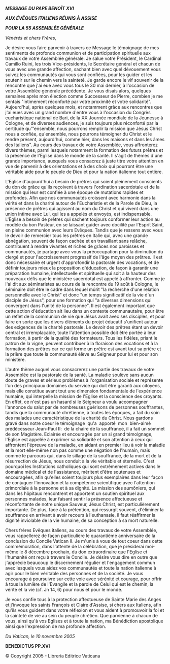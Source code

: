 ***MESSAGE*** ***DU PAPE BENOÎT XVI***

***AUX ÉVÊQUES ITALIENS RÉUNIS  À ASSISE***

***POUR LA 55 ASSEMBLÉE GÉNÉRALE***

*Vénérés et chers Frères,*

Je désire vous faire parvenir à travers ce Message le témoignage de mes sentiments de profonde communion et de participation spirituelle aux travaux de votre Assemblée générale. Je salue votre Président, le Cardinal Camillo Ruini, les trois Vice-présidents, le Secrétaire général et chacun de vous avec une grande affection, sachant bien avec quel dévouement vous suivez les communautés qui vous sont confiées, pour les guider et les soutenir sur le chemin vers la sainteté. Je garde encore le vif souvenir de la rencontre que j'ai eue avec vous tous le 30 mai dernier, à l'occasion de votre Assemblée générale précédente. Je vous disais alors, quelques semaines après mon élection comme Successeur de Pierre, combien je me sentais "intimement réconforté par votre proximité et votre solidarité". Aujourd'hui, après quelques mois, et notamment grâce aux rencontres que j'ai eues avec un grand nombre d'entre vous à l'occasion du Congrès eucharistique national de Bari, de la XX Journée mondiale de la Jeunesse à Cologne, et de diverses audiences, je suis toujours plus réconforté par la certitude qu'"ensemble, nous pourrons remplir la mission que Jésus Christ nous a confiée, qu'ensemble, nous pourrons témoigner du Christ et le rendre présent, aujourd'hui, comme hier, dans les maisons et dans les âmes des Italiens". Au cours des travaux de votre Assemblée, vous affronterez divers thèmes, parmi lesquels notamment la formation des futurs prêtres et la présence de l'Eglise dans le monde de la santé. Il s'agit de thèmes d'une grande importance, auxquels vous consacrez à juste titre votre attention en vue de parvenir à des orientations et à des choix qui pourront être une véritable aide pour le peuple de Dieu et pour la nation italienne tout entière.

L'Eglise d'aujourd'hui a besoin de prêtres qui soient pleinement conscients du don de grâce qu'ils reçoivent à travers l'ordination sacerdotale et de la mission qui leur est confiée à une époque de mutations rapides et profondes. Afin que nos communautés croissent avec harmonie dans la vérité et dans la charité autour de l'Eucharistie et de la Parole de Dieu, la présence de prêtres qui agissent au nom du Christ et qui vivent dans une union intime avec Lui, qui les a appelés et envoyés, est indispensable. L'Eglise a besoin de prêtres qui sachent toujours conformer leur action au modèle du bon Pasteur, en se laissant guider avec docilité par l'Esprit Saint, en pleine communion avec leurs Evêques. Tandis que je ressens avec vous le devoir de remercier tous les prêtres en Italie qui, avec une grande abnégation, souvent de façon cachée et en travaillant sans relâche, contribuent à rendre vivantes et riches de grâces nos paroisses et communautés, je partage avec vous la préoccupation pour la diminution du clergé et pour l'accroissement progressif de l'âge moyen des prêtres. Il est donc nécessaire et urgent d'approfondir la pastorale des vocations, et de définir toujours mieux la proposition d'éducation, de façon à garantir une préparation humaine, intellectuelle et spirituelle qui soit à la hauteur des nouveaux défis que le ministère sacerdotal est appelé à affronter. Comme je l'ai dit aux séminaristes au cours de la rencontre du 19 août à Cologne, le séminaire doit être le cadre dans lequel mûrit "la recherche d'une relation personnelle avec le Christ" et donc "un temps significatif de la vie d'un disciple de Jésus", pour une formation qui "a diverses dimensions qui convergent dans l'unité de la personne". Il est également important que cette action d'éducation ait lieu dans un contexte communautaire, pour être un reflet de la communion de vie que Jésus avait avec ses disciples, et pour faire en sorte que les divers éléments du projet éducatif s'unifient autour des exigences de la charité pastorale. Le devoir des prêtres étant un devoir central et irremplaçable, toute l'attention possible doit être portée à leur formation, à partir de la qualité des formateurs. Tous les fidèles, priant le patron de la vigne, peuvent contribuer à la floraison des vocations et à la formation des prêtres car ce qui forme un prêtre est avant tout sa prière et la prière que toute la communauté élève au Seigneur pour lui et pour son ministère.

L'autre thème auquel vous consacrerez une partie des travaux de votre Assemblée est la pastorale de la santé. La maladie soulève sans aucun doute de graves et sérieux problèmes à l'organisation sociale et représente l'un des principaux domaines du service qui doit être garanti aux citoyens, mais elle constitue avant tout une dimension fondamentale de l'expérience humaine, qui interpelle la mission de l'Eglise et la conscience des croyants. En effet, ce n'est pas un hasard si le Seigneur a voulu accompagner l'annonce du salut par de nombreuses guérisons de personnes souffrantes, tandis que la communauté chrétienne, à toutes les époques, a fait du soin des malades une caractéristique de la charité du Christ. Nous gardons gravé dans notre coeur le témoignage  qu'a  apporté  mon  bien-aimé prédécesseur Jean-Paul II:  de la chaire de la souffrance, il a fait un sommet de son Magistère. Eclairée et encouragée par un si grand témoignage, l'Eglise est appelée à exprimer sa solidarité et son attention à ceux qui affrontent l'épreuve de la maladie, en aidant en premier lieu à voir la maladie et la mort elle-même non pas comme une négation de l'humain, mais comme le parcours qui, dans le sillage de la souffrance, de la mort et de la résurrection de Jésus, nous conduit à la vie véritable et éternelle. C'est pourquoi les Institutions catholiques qui sont extrêmement actives dans le domaine médical et de l'assistance, méritent d'être soutenues et encouragées, afin qu'elles soient toujours plus exemplaires dans leur façon de conjuguer l'innovation et la compétence scientifique avec l'attention primordiale à la personne et à sa dignité. La mission des aumôniers, qui dans les hôpitaux rencontrent et apportent un soutien spirituel aux personnes malades, leur faisant sentir la présence affectueuse et réconfortante de notre unique Sauveur, Jésus Christ, est particulièrement importante. De plus, face à la prétention, qui ressurgit souvent, d'éliminer la souffrance en arrivant à avoir recours à l'euthanasie, il faut réaffirmer la dignité inviolable de la vie humaine, de sa conception à sa mort naturelle.

Chers frères Evêques italiens, au cours des travaux de votre Assemblée, vous rappellerez de façon particulière le quarantième anniversaire de la conclusion du Concile Vatican II. Je m'unis à vous de tout coeur dans cette commémoration, dans l'attente de la célébration, que je présiderai moi-même le 8 décembre prochain, du don extraordinaire que l'Eglise et l'humanité ont reçu à travers le Concile. Je désire vous dire en outre que j'apprécie beaucoup le discernement régulier et l'engagement commun avec lesquels vous aidez vos communautés et toute la nation italienne à agir pour le bien véritable des personnes et de la société. Je vous encourage à poursuivre sur cette voie avec sérénité et courage, pour offrir à tous la lumière de l'Evangile et la parole de Celui qui est le chemin, la vérité et la vie (cf. Jn 14, 6) pour nous et pour le monde.

Je vous confie tous à la protection affectueuse de Sainte Marie des Anges et j'invoque les saints François et Claire d'Assise, si chers aux Italiens, afin qu'ils vous guident dans votre réflexion et vous aident à promouvoir la foi et la sainteté de vie au sein du peuple chrétien. Que parvienne à chacun de vous, ainsi qu'à vos Eglises et à toute la nation, ma Bénédiction apostolique ainsi que l'expression de ma profonde affection.

*Du Vatican, le 10 novembre 2005*

**BENEDICTUS PP.XVI**

© Copyright 2005 - Libreria Editrice Vaticana
